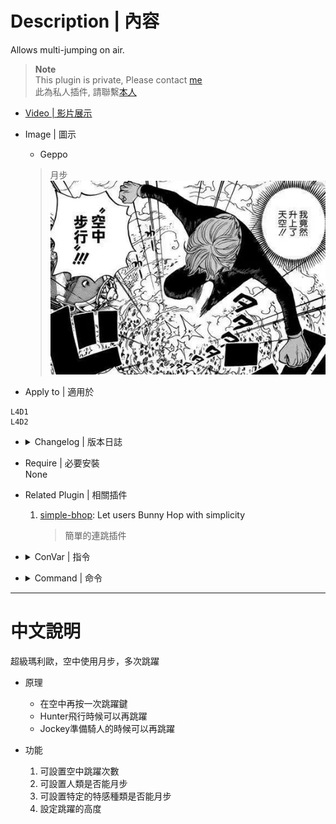 # Description | 內容
Allows multi-jumping on air.

> __Note__ <br/>
This plugin is private, Please contact [me](https://github.com/fbef0102/Game-Private_Plugin#私人插件列表-private-plugins-list)<br/>
此為私人插件, 請聯繫[本人](https://github.com/fbef0102/Game-Private_Plugin#私人插件列表-private-plugins-list)

* [Video | 影片展示](https://youtu.be/Tf7BMHgJXl4)

* Image | 圖示
	* Geppo 
	> 月步
	<br/>![l4d_rejump_1](image/l4d_rejump_1.jpg)

* Apply to | 適用於
```
L4D1
L4D2
```

* <details><summary>Changelog | 版本日誌</summary>

	```php
	//paegus @ 2009 - 2021
	//Harry @ 2022
	```
	* v1.2
		* Remake code
		* More Cvars

	* v1.0.1
		* [By paegus](https://forums.alliedmods.net/showthread.php?p=895212)
</details>

* Require | 必要安裝
<br/>None

* Related Plugin | 相關插件
	1. [simple-bhop](https://github.com/fbef0102/Game-Private_Plugin/tree/main/simple-bhop): Let users Bunny Hop with simplicity 
		> 簡單的連跳插件

* <details><summary>ConVar | 指令</summary>

	* cfg/sourcemod/l4d_rejump.cfg
	```php
	// Players with these flags have access to use double jump. (Empty = Everyone, -1: Nobody)
	l4d_rejump_access_flag "z"

	// The amount of vertical boost to apply to double jumps.
	l4d_rejump_boost "250.0"

	// 0=Plugin off, 1=Plugin on.
	l4d_rejump_enabled "1"

	// (L4D2) Which zombie class can also use double jump, 0=None, 1=Smoker, =Boomer, 4=Hunter, 8=Spitter, 16=Jockey, 32=Charger, 64=Tank. Add numbers together. (127=All)
	l4d_rejump_infected_class "127"

	// (L4D1) Which zombie class can also use double jumpy, 0=None, 1=Smoker, 2=Boomer, 4=Hunter, 8=Tank. Add numbers together. (15=All)
	l4d_rejump_infected_class "15"

	// The maximum number of re-jumps allowed while already jumping.
	l4d_rejump_max "2"

	// If 1, survivor can also use double jump.
	l4d_rejump_survivor_enable "1"
	```
</details>

* <details><summary>Command | 命令</summary>
	None
</details>

- - - -
# 中文說明
超級瑪利歐，空中使用月步，多次跳躍

* 原理
	* 在空中再按一次跳躍鍵
	* Hunter飛行時候可以再跳躍
	* Jockey準備騎人的時候可以再跳躍

* 功能
	1. 可設置空中跳躍次數
	2. 可設置人類是否能月步
	3. 可設置特定的特感種類是否能月步
	4. 設定跳躍的高度
